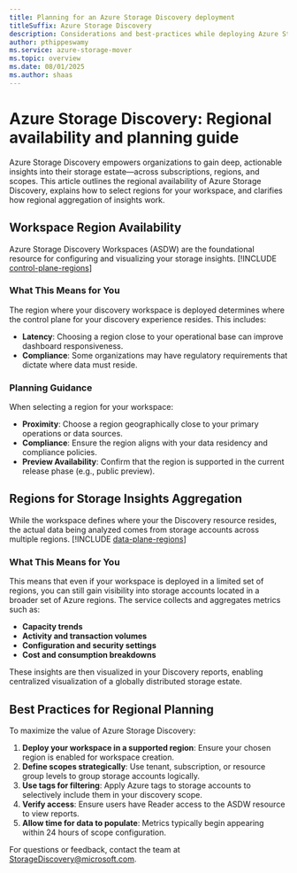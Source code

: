 ```yaml
---
title: Planning for an Azure Storage Discovery deployment
titleSuffix: Azure Storage Discovery
description: Considerations and best-practices while deploying Azure Storage Discovery service
author: pthippeswamy
ms.service: azure-storage-mover
ms.topic: overview
ms.date: 08/01/2025
ms.author: shaas
---
```


# Azure Storage Discovery: Regional availability and planning guide

Azure Storage Discovery empowers organizations to gain deep, actionable insights into their storage estate—across subscriptions, regions, and scopes. This article outlines the regional availability of Azure Storage Discovery, explains how to select regions for your workspace, and clarifies how regional aggregation of insights work.

## Workspace Region Availability

Azure Storage Discovery Workspaces (ASDW) are the foundational resource for configuring and visualizing your storage insights.
[!INCLUDE [control-plane-regions](includes/control-plane-regions.md)]

### What This Means for You

The region where your discovery workspace is deployed determines where the control plane for your discovery experience resides. This includes:

- **Latency**: Choosing a region close to your operational base can improve dashboard responsiveness.
- **Compliance**: Some organizations may have regulatory requirements that dictate where data must reside.

### Planning Guidance

When selecting a region for your workspace:

- **Proximity**: Choose a region geographically close to your primary operations or data sources.
- **Compliance**: Ensure the region aligns with your data residency and compliance policies.
- **Preview Availability**: Confirm that the region is supported in the current release phase (e.g., public preview).

## Regions for Storage Insights Aggregation

While the workspace defines where your the Discovery resource resides, the actual data being analyzed comes from storage accounts across multiple regions.
[!INCLUDE [data-plane-regions](includes/data-plane-regions.md)]

### What This Means for You

This means that even if your workspace is deployed in a limited set of regions, you can still gain visibility into storage accounts located in a broader set of Azure regions. The service collects and aggregates metrics such as:

- **Capacity trends**
- **Activity and transaction volumes**
- **Configuration and security settings**
- **Cost and consumption breakdowns**

These insights are then visualized in your Discovery reports, enabling centralized visualization of a globally distributed storage estate.

## Best Practices for Regional Planning

To maximize the value of Azure Storage Discovery:

1. **Deploy your workspace in a supported region**: Ensure your chosen region is enabled for workspace creation.
2. **Define scopes strategically**: Use tenant, subscription, or resource group levels to group storage accounts logically.
3. **Use tags for filtering**: Apply Azure tags to storage accounts to selectively include them in your discovery scope.
4. **Verify access**: Ensure users have Reader access to the ASDW resource to view reports.
5. **Allow time for data to populate**: Metrics typically begin appearing within 24 hours of scope configuration.

For questions or feedback, contact the team at [StorageDiscovery@microsoft.com](mailto:StorageDiscovery@microsoft.com).